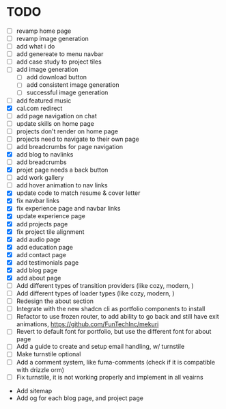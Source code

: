 # TODO

- [ ] revamp home page
- [ ] revamp image generation
- [ ] add what i do
- [ ] add genereate to menu navbar
- [ ] add case study to project tiles
- [ ] add image generation
  - [ ] add download button
  - [ ] add consistent image generation
  - [ ] successful image generation
- [ ] add featured music
- [x] cal.com redirect
- [ ] add page navigation on chat
- [ ] update skills on home page
- [ ] projects don't render on home page
- [ ] projects need to navigate to their own page
- [ ] add breadcrumbs for page navigation
- [x] add blog to navlinks
- [ ] add breadcrumbs
- [x] projet page needs a back button
- [ ] add work gallery
- [ ] add hover animation to nav links
- [x] update code to match resume & cover letter
- [x] fix navbar links
- [x] fix experience page and navbar links
- [x] update experience page
- [x] add projects page
- [x] fix project tile alignment
- [x] add audio page
- [x] add education page
- [x] add contact page
- [x] add testimonials page
- [x] add blog page
- [x] add about page
- [ ] Add different types of transition providers (like cozy, modern, )
- [ ] Add different types of loader types (like cozy, modern, )
- [ ] Redesign the about section
- [ ] Integrate with the new shadcn cli as portfolio components to install
- [ ] Refactor to use frozen router, to add ability to go back and still have exit
      animations, https://github.com/FunTechInc/mekuri
- [ ] Revert to default font for portfolio, but use the different font for about page
- [ ] Add a guide to create and setup email handling, w/ turnstile
- [ ] Make turnstile optional
- [ ] Add a comment system, like fuma-comments (check if it is compatible with drizzle orm)
- [ ] Fix turnstile, it is not working properly and implement in all veairns
- Add sitemap
- Add og for each blog page, and project page
